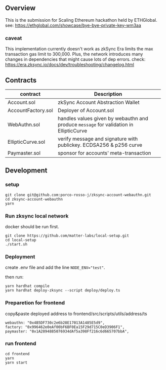 ## Overview

This is the submission for Scaling Ethereum hackathon held by ETHGlobal.  
see: https://ethglobal.com/showcase/bye-bye-private-key-wm3aa

### caveat

This implementation currently doesn't work as zkSync Era limits the max transaction gas limit to 300,000. 
Plus, the network introduces many changes in dependencies that might cause lots of dep errors. check: https://era.zksync.io/docs/dev/troubleshooting/changelog.html

## Contracts

| contract           | Description                                                                            |
| ------------------ | -------------------------------------------------------------------------------------- |
| Account.sol        | zkSync Account Abstraction Wallet                                                      |
| AccountFactory.sol | Deployer of Account.sol                                                                |
| WebAuthn.sol       | handles values given by webauthn and produce `message` for validation in EllipticCurve |
| EllipticCurve.sol  | verify message and signature with publickey. ECDSA256 & p256 curve                     |
| Paymaster.sol      | sponsor for accounts' meta-transaction                                                 |

## Development

### setup

```shell
git clone git@github.com:porco-rosso-j/zksync-account-webauthn.git
cd zksync-account-webauthn
yarn
```

### Run zksync local network

docker should be run first.

```shell
git clone https://github.com/matter-labs/local-setup.git
cd local-setup
./start.sh
```

### Deployment

create .env file and add the line `NODE_ENV="test"`.

then run:

```shell
yarn hardhat compile
yarn hardhat deploy-zksync --script deploy/deploy.ts
```

### Preparetion for frontend

copy&paste deployed address to frontend/src/scripts/utils/address/ts

```shell
webauthn: "0x4B5DF730c2e6b28E17013A1485E5d9",
factory: "0x996462e0eAf00bF6BF0Ea15F29d715C0eD3906F1",
paymaster: "0x1A2894885076934dAf5a398Ff216c6d665707bbA",
```

### run frontend

```shell
cd frontend
yarn
yarn start
```


